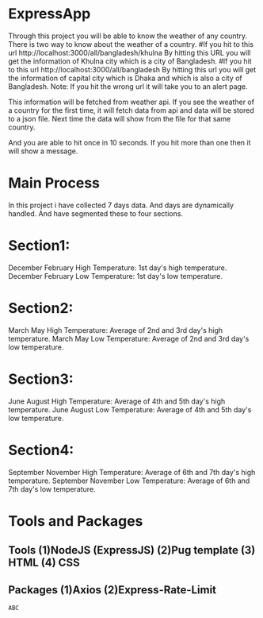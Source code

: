 # ExpressApp
Through this project you will be able to know the weather of any country.
There is two way to know about the weather of a country.
#If you hit to this url http://localhost:3000/all/bangladesh/khulna
By hitting this URL you will get the information of Khulna city which is a city of Bangladesh.
#If you hit to this url http://localhost:3000/all/bangladesh
By hitting this url you will get the information of capital city which is Dhaka and which is also a city of Bangladesh.
Note: If you hit the wrong url it will take you to an alert page.

This information will be fetched from weather api.
If you see the weather of a country for the first time, it will fetch data from api and data will be stored to a json file.
Next time the data will show from the file for that same country.

And you are able to hit once in 10 seconds.
If you hit more than one then it will show a message.

# Main Process
In this project i have collected 7 days data. And days are dynamically handled.
And have segmented these to four sections. 

# Section1:
December February High Temperature: 1st day's high temperature.
December February Low Temperature: 1st day's low temperature.

# Section2:
March May High Temperature: Average of 2nd and 3rd day's high temperature.
March May Low Temperature: Average of 2nd and 3rd day's low temperature.

# Section3:
June August High Temperature: Average of 4th and 5th day's high temperature.
June August Low Temperature: Average of 4th and 5th day's low temperature.

# Section4:
September November High Temperature: Average of 6th and 7th day's high temperature.
September November Low Temperature: Average of 6th and 7th day's low temperature.

# Tools and Packages
## Tools (1)NodeJS (ExpressJS) (2)Pug template (3) HTML (4) CSS
## Packages (1)Axios (2)Express-Rate-Limit

```
ABC
```
